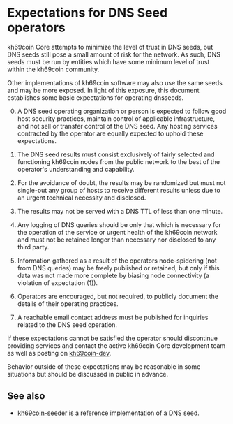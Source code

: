Expectations for DNS Seed operators
====================================

kh69coin Core attempts to minimize the level of trust in DNS seeds,
but DNS seeds still pose a small amount of risk for the network.
As such, DNS seeds must be run by entities which have some minimum
level of trust within the kh69coin community.

Other implementations of kh69coin software may also use the same
seeds and may be more exposed. In light of this exposure, this
document establishes some basic expectations for operating dnsseeds.

0. A DNS seed operating organization or person is expected to follow good
host security practices, maintain control of applicable infrastructure,
and not sell or transfer control of the DNS seed. Any hosting services
contracted by the operator are equally expected to uphold these expectations.

1. The DNS seed results must consist exclusively of fairly selected and
functioning kh69coin nodes from the public network to the best of the
operator's understanding and capability.

2. For the avoidance of doubt, the results may be randomized but must not
single-out any group of hosts to receive different results unless due to an
urgent technical necessity and disclosed.

3. The results may not be served with a DNS TTL of less than one minute.

4. Any logging of DNS queries should be only that which is necessary
for the operation of the service or urgent health of the kh69coin
network and must not be retained longer than necessary nor disclosed
to any third party.

5. Information gathered as a result of the operators node-spidering
(not from DNS queries) may be freely published or retained, but only
if this data was not made more complete by biasing node connectivity
(a violation of expectation (1)).

6. Operators are encouraged, but not required, to publicly document the
details of their operating practices.

7. A reachable email contact address must be published for inquiries
related to the DNS seed operation.

If these expectations cannot be satisfied the operator should
discontinue providing services and contact the active kh69coin
Core development team as well as posting on
[kh69coin-dev](https://groups.google.com/forum/#!forum/kh69coin-dev).

Behavior outside of these expectations may be reasonable in some
situations but should be discussed in public in advance.

See also
----------
- [kh69coin-seeder](https://github.com/pooler/kh69coin-seeder) is a reference implementation of a DNS seed.
